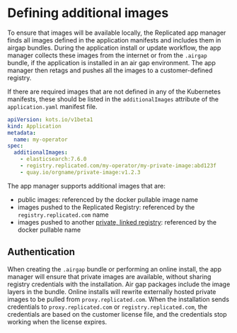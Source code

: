 # Defining additional images

To ensure that images will be available locally, the Replicated app manager finds all images defined in the application manifests and includes them in airgap bundles.
During the application install or update workflow, the app manager collects these images from the internet or from the `.airgap` bundle, if the application is installed in an air gap environment. The app manager then retags and pushes all the images to a customer-defined registry.

If there are required images that are not defined in any of the Kubernetes manifests, these should be listed in the `additionalImages` attribute of the `application.yaml` manifest file.

```yaml
apiVersion: kots.io/v1beta1
kind: Application
metadata:
  name: my-operator
spec:
  additionalImages:
    - elasticsearch:7.6.0
    - registry.replicated.com/my-operator/my-private-image:abd123f
    - quay.io/orgname/private-image:v1.2.3
```

The app manager supports additional images that are:

- public images: referenced by the docker pullable image name
- images pushed to the Replicated Registry: referenced by the `registry.replicated.com` name
- images pushed to another [private, linked registry](packaging-private-images): referenced by the docker pullable name

## Authentication

When creating the `.airgap` bundle or performing an online install, the app manager will ensure that private images are available, without sharing registry credentials with the installation.
Air gap packages include the image layers in the bundle. Online installs will rewrite externally hosted private images to be pulled from `proxy.replicated.com`.
When the installation sends credentials to `proxy.replicated.com` or `registry.replicated.com`, the credentials are based on the customer license file, and the credentials stop working when the license expires.
